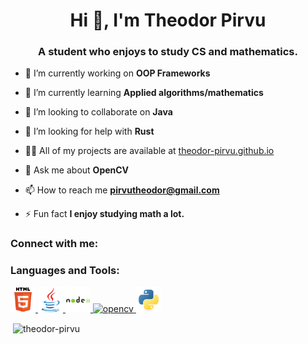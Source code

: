 <h1 align="center">Hi 👋, I'm Theodor Pirvu</h1>
<h3 align="center">A student who enjoys to study CS and mathematics.</h3>

- 🔭 I’m currently working on **OOP Frameworks**

- 🌱 I’m currently learning **Applied algorithms/mathematics**

- 👯 I’m looking to collaborate on **Java**

- 🤝 I’m looking for help with **Rust**

- 👨‍💻 All of my projects are available at [theodor-pirvu.github.io](theodor-pirvu.github.io)

- 💬 Ask me about **OpenCV**

- 📫 How to reach me **pirvutheodor@gmail.com**

- ⚡ Fun fact **I enjoy studying math a lot.**

<h3 align="left">Connect with me:</h3>
<p align="left">
</p>

<h3 align="left">Languages and Tools:</h3>
<p align="left"> <a href="https://www.w3.org/html/" target="_blank" rel="noreferrer"> <img src="https://raw.githubusercontent.com/devicons/devicon/master/icons/html5/html5-original-wordmark.svg" alt="html5" width="40" height="40"/> </a> <a href="https://www.java.com" target="_blank" rel="noreferrer"> <img src="https://raw.githubusercontent.com/devicons/devicon/master/icons/java/java-original.svg" alt="java" width="40" height="40"/> </a> <a href="https://nodejs.org" target="_blank" rel="noreferrer"> <img src="https://raw.githubusercontent.com/devicons/devicon/master/icons/nodejs/nodejs-original-wordmark.svg" alt="nodejs" width="40" height="40"/> </a> <a href="https://opencv.org/" target="_blank" rel="noreferrer"> <img src="https://www.vectorlogo.zone/logos/opencv/opencv-icon.svg" alt="opencv" width="40" height="40"/> </a> <a href="https://www.python.org" target="_blank" rel="noreferrer"> <img src="https://raw.githubusercontent.com/devicons/devicon/master/icons/python/python-original.svg" alt="python" width="40" height="40"/> </a> </p>

<p>&nbsp;<img align="center" src="https://github-readme-stats.vercel.app/api?username=theodor-pirvu&show_icons=true&locale=en" alt="theodor-pirvu" /></p>
